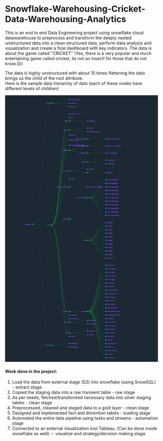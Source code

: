 # Snowflake-Warehousing-Cricket-Data-Warehousing-Analytics

This is an end to end Data Engineering project using snowflake cloud datawarehouse to preprocess and transform the deeply nested unstructured data into a clean structured data, perform data analysis and visualization and create a final dashboard with key indicators. 
The data is about the game called "CRICKET" (Yes, there is a very popular and much entertaining game called cricket, its not an insect! for those that do not know.😊) 

The data is highly unstructured with about 10 times flattening the data brings us the child of the root attribute.  
Here is the sample data hierarchy of data (each of these nodes have different levels of children)

![Alt text](https://github.com/Bhuvan421/Snowflake-Warehousing-Cricket-Data-Analytics/blob/efc537f874cfc292cc6c930d56f27f917aeab1f4/sample-data-hierarchy.png)


#### Work done in the project:
1. Load the data from external stage (S3) into snowflake (using SnowSQL) - extract stage
2. Copied the staging data into a raw transient table - raw stage
3. As per needs, fetched/transformed necessary data into silver staging tables - clean stage
4. Preprocessed, cleaned and staged data to a gold layer - clean stage
5. Designed and implemented fact and dimention tables - loading stage
6. Automated the entire data pipeline using tasks and streams - automation stage
7. Connected to an external visualization tool Tableau. (Can be done inside snowflake as well) -- visualize and strategy/decision making stage
